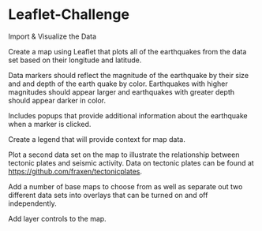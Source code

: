 # Leaflet-Challenge

Import & Visualize the Data

Create a map using Leaflet that plots all of the earthquakes from the data set based on their longitude and latitude.

Data markers should reflect the magnitude of the earthquake by their size and and depth of the earth quake by color. Earthquakes with higher magnitudes should appear larger and earthquakes with greater depth should appear darker in color.

Includes popups that provide additional information about the earthquake when a marker is clicked.

Create a legend that will provide context for map data.

Plot a second data set on the map to illustrate the relationship between tectonic plates and seismic activity. Data on tectonic plates can be found at https://github.com/fraxen/tectonicplates.

Add a number of base maps to choose from as well as separate out two different data sets into overlays that can be turned on and off independently.

Add layer controls to the map.





